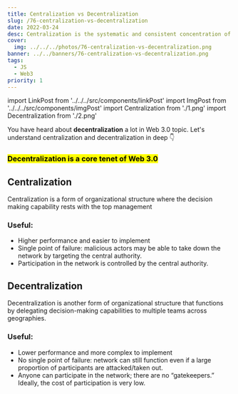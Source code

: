 ```yaml
---
title: Centralization vs Decentralization
slug: /76-centralization-vs-decentralization
date: 2022-03-24
desc: Centralization is the systematic and consistent concentration of authority at central points. Unlike, decentralization is the systematic delegation of authority in an organization.
cover:
  img: ../../../photos/76-centralization-vs-decentralization.png
banner: ../../banners/76-centralization-vs-decentralization.png
tags:
  - JS
  - Web3
priority: 1
---
```


import LinkPost from '../../../src/components/linkPost'
import ImgPost from '../../../src/components/imgPost'
import Centralization from './1.png'
import Decentralization from './2.png'

You have heard about **decentralization** a lot in Web 3.0 topic. Let's understand centralization and decentralization in deep 👇

### <mark>Decentralization is a core tenet of Web 3.0</mark>

## Centralization

<ImgPost src={Centralization} alt="Centralization" width={50} />

Centralization is a form of organizational structure where the decision making capability rests with the top management

### Useful:

- Higher performance and easier to implement
- Single point of failure: malicious actors may be able to take down the network by targeting the central authority.
- Participation in the network is controlled by the central authority.

## Decentralization

<ImgPost src={Decentralization} alt="Decentralization" width={50} />

Decentralization is another form of organizational structure that functions by delegating decision-making capabilities to multiple teams across geographies.

### Useful:

- Lower performance and more complex to implement
- No single point of failure: network can still function even if a large proportion of participants are attacked/taken out.
- Anyone can participate in the network; there are no “gatekeepers.” Ideally, the cost of participation is very low.
